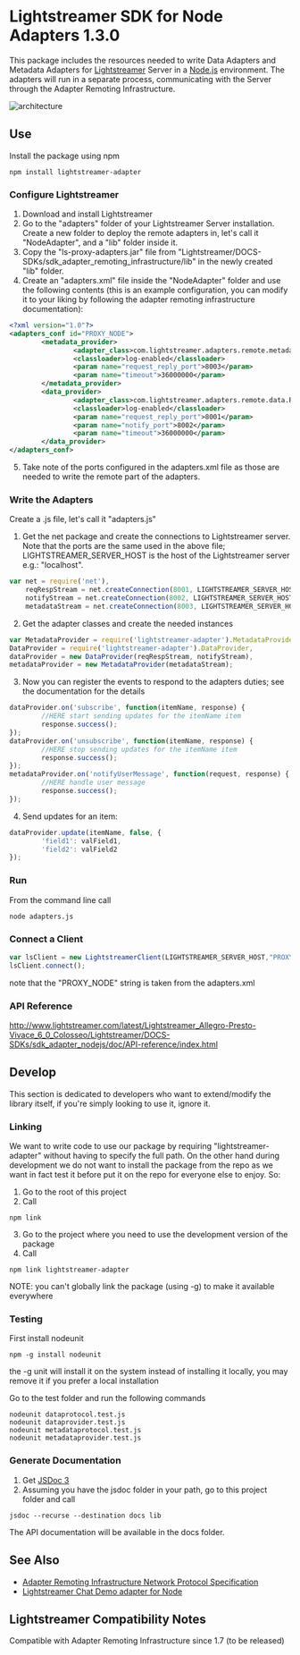 # Lightstreamer SDK for Node Adapters 1.3.0 #

This package includes the resources needed to write Data Adapters and Metadata Adapters for [Lightstreamer](http://www.lightstreamer.com/ "Lightstreamer") Server in a [Node.js](http://nodejs.org/ "Node.js") environment. 
The adapters will run in a separate process, communicating with the Server through the Adapter Remoting Infrastructure.

![architecture](architecture.png)

## Use ##
Install the package using npm
```
npm install lightstreamer-adapter
```

### Configure Lightstreamer ###
1.    Download and install Lightstreamer
2.    Go to the "adapters" folder of your Lightstreamer Server installation. Create a new folder to deploy the remote adapters in, let's call it "NodeAdapter", and a "lib" folder inside it.
3.    Copy the "ls-proxy-adapters.jar" file from "Lightstreamer/DOCS-SDKs/sdk_adapter_remoting_infrastructure/lib" in the newly created "lib" folder.
4.    Create an "adapters.xml" file inside the "NodeAdapter" folder and use the following contents (this is an example configuration, you can modify it to your liking by following the adapter remoting infrastructure documentation):
```xml      
<?xml version="1.0"?>
<adapters_conf id="PROXY_NODE">
        <metadata_provider>
                <adapter_class>com.lightstreamer.adapters.remote.metadata.RobustNetworkedMetadataProvider</adapter_class>
                <classloader>log-enabled</classloader>
                <param name="request_reply_port">8003</param>
                <param name="timeout">36000000</param>
        </metadata_provider>
        <data_provider>
                <adapter_class>com.lightstreamer.adapters.remote.data.RobustNetworkedDataProvider</adapter_class>
                <classloader>log-enabled</classloader>
                <param name="request_reply_port">8001</param>
                <param name="notify_port">8002</param>
                <param name="timeout">36000000</param>
        </data_provider>
</adapters_conf>
```

5.    Take note of the ports configured in the adapters.xml file as those are needed to write the remote part of the adapters.

### Write the Adapters ###
Create a .js file, let's call it "adapters.js"

1.    Get the net package and create the connections to Lightstreamer server. Note that the ports are the same used in the above file; LIGHTSTREAMER_SERVER_HOST is the host of the Lightstreamer server e.g.: "localhost".
```js
var net = require('net'),
    reqRespStream = net.createConnection(8001, LIGHTSTREAMER_SERVER_HOST),
    notifyStream = net.createConnection(8002, LIGHTSTREAMER_SERVER_HOST),
    metadataStream = net.createConnection(8003, LIGHTSTREAMER_SERVER_HOST);
```

2.    Get the adapter classes and create the needed instances
```js
var MetadataProvider = require('lightstreamer-adapter').MetadataProvider,
DataProvider = require('lightstreamer-adapter').DataProvider,
dataProvider = new DataProvider(reqRespStream, notifyStream),
metadataProvider = new MetadataProvider(metadataStream);
```

3.    Now you can register the events to respond to the adapters duties; see the documentation for the details
```js
dataProvider.on('subscribe', function(itemName, response) {
        //HERE start sending updates for the itemName item
        response.success();
});
dataProvider.on('unsubscribe', function(itemName, response) {
        //HERE stop sending updates for the itemName item
        response.success();
});
metadataProvider.on('notifyUserMessage', function(request, response) {
        //HERE handle user message
        response.success();
});
```

4.    Send updates for an item:
```js
dataProvider.update(itemName, false, {
        'field1': valField1,
        'field2': valField2
});
```

### Run ###
From the command line call
```
node adapters.js
```

### Connect a Client ###
```js
var lsClient = new LightstreamerClient(LIGHTSTREAMER_SERVER_HOST,"PROXY_NODE");
lsClient.connect();
```

note that the "PROXY_NODE" string is taken from the adapters.xml

### API Reference ###
http://www.lightstreamer.com/latest/Lightstreamer_Allegro-Presto-Vivace_6_0_Colosseo/Lightstreamer/DOCS-SDKs/sdk_adapter_nodejs/doc/API-reference/index.html

## Develop ##
This section is dedicated to developers who want to extend/modify the library itself, if you're simply looking to use it, ignore it.

### Linking ###
We want to write code to use our package by requiring "lightstreamer-adapter" without having to specify the full path. 
On the other hand during development we do not want to install the package from the repo as we want in fact test it before put it on the repo for everyone else to enjoy.
So:

1.    Go to the root of this project
2.    Call
```
npm link
```

3.    Go to the project where you need to use the development version of the package
4.    Call
```
npm link lightstreamer-adapter
```

NOTE: you can't globally link the package (using -g) to make it available everywhere   

### Testing ###
First install nodeunit
```
npm -g install nodeunit
```

the -g unit will install it on the system instead of installing it locally, you may remove it if you prefer a local installation
  
Go to the test folder and run the following commands
```
nodeunit dataprotocol.test.js
nodeunit dataprovider.test.js
nodeunit metadataprotocol.test.js
nodeunit metadataprovider.test.js
```

### Generate Documentation ###
1.    Get [JSDoc 3](https://github.com/jsdoc3/jsdoc "JSDoc 3")
2.    Assuming you have the jsdoc folder in your path, go to this project folder and call
```
jsdoc --recurse --destination docs lib
```

The API documentation will be available in the docs folder.

## See Also ##
* [Adapter Remoting Infrastructure Network Protocol Specification](http://www.lightstreamer.com/latest/Lightstreamer_Allegro-Presto-Vivace_5_1_Colosseo/Lightstreamer/DOCS-SDKs/sdk_adapter_remoting_infrastructure/doc/ARI%20Protocol.pdf "Lightstreamer ARI protocol")
* [Lightstreamer Chat Demo adapter for Node](https://github.com/Weswit/Lightstreamer-example-Chat-adapter-node "Lightstreamer Chat Demo adapter for Node")

## Lightstreamer Compatibility Notes ##
Compatible with Adapter Remoting Infrastructure since 1.7 (to be released)
